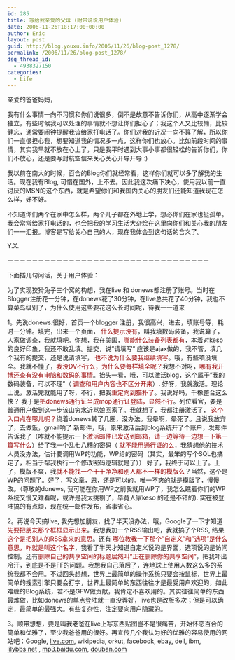 ```yaml
---
id: 285
title: 写给我亲爱的父母 (附带说说用户体验)
date: 2006-11-26T18:17:00+00:00
author: Eric
layout: post
guid: http://blog.youxu.info/2006/11/26/blog-post_1278/
permalink: /2006/11/26/blog-post_1278/
dsq_thread_id:
  - 4938327150
categories:
  - Life
---
```

亲爱的爸爸妈妈，

我有什么事情一向不习惯和你们说很多，倒不是故意不告诉你们，从高中逐渐学会独立，有些时候我可以处理的事情就不想让你们担心了；我这个人又比较懒，比较健忘，通常要闹钟提醒我该给家打电话了。你们对我的近况一向不算了解，所以你们一直很担心我，想要知道我的情况多一点，这样你们也放心。比如前段时间的事情，其实我早就不放在心上了，只是我平时遇到大事小事都很轻松的告诉你们，你们不放心，还是要写封航空信来关心关心开导开导 :)

我以前在南大的时候，百合的Blog你们就经常看，这样你们就可以多了解我的生活。现在我有Blog, 可惜在国外，上不去。因此我这次痛下决心，使用我以前一直讨厌的MSN的这个东西，就是希望你们和我国内关心的朋友们还能知道我现在怎么样，好不好。

不知道你们两个在家中怎么样，两个儿子都在外地上学，想必你们在家也挺孤单。我会常常给家打电话的，也会把我的学习生活大杂烩在这里向你们和关心我的朋友们一一汇报。博客是写给关心自己的人，现在我体会到这句话的含义了。 

Y.X.

－－－－－－－－－－－－－－－－－－－－－－－－－－－－－－－－－
  
下面插几句闲话，关于用户体验：
  
为了实现狡猾兔子三个窝的构想，我在live 和 donews都注册了账号。当时在Blogger注册花一分钟，在donews花了30分钟，在live总共花了40分钟，我也不算菜鸟级别了，为什么使用这些要花这么长时间呢，待我一一道来

1。先说donews.很好，首页一个blogger 注册，我很高兴，进去，填账号等，耗时一分钟。填完，出来一个页面， <span style="color: rgb(153, 0, 0);">什么提示没有</span>，叫我填数码装备，我说算了，人家做调查，我就填吧。你想，我在美国，<span style="color: rgb(153, 0, 0);">哪能什么装备列表都有</span>，本着对keso的良好印象，我还不敢乱填。提交，说&#8221;请填写&#8221; 应该是ajax做的，我不管，填几个我有的提交，还是说请填写， <span style="color: rgb(153, 0, 0);">也不说为什么要我继续填写</span>。哦，有些项没填全。我就不懂了，<span style="color: rgb(153, 0, 0);">我没DV不行么，为什么要每样填全呢？</span>我想不对呀，<span style="color: rgb(153, 0, 0);">哪有我开博还查有没有电脑和数码的事情</span>。抬头一看，哦，可以激活blog，这个属于&#8221;我的数码装备，可以不理&#8221;（ <span style="color: rgb(153, 0, 0);">调查和用户内容也不区分开来</span>）. 好呀，我就激活。理论上说，激活完就能用了呀，不行，把我<span style="color: rgb(153, 0, 0);">重定向到猫扑了</span>。我说好吗，千橡整合这么快？ 我于是<span style="color: rgb(153, 0, 0);">把donews通行证当成mop通行证登陆，显然不行</span>。列位看官，要是普通用户做到这一步该山穷水近骂娘回家了。我就想了，我都注册激活了， <span style="color: rgb(153, 0, 0);">这个入口点在哪儿呢？</span>绕着donews转了几圈，没办法。我晕啊，晕死了。且说我放弃了，去做饭，gmail响了 新邮件，哦，原来激活后到blog系统开了个账户，发邮件告诉我了（咋就不能提示一下<span style="color: rgb(153, 0, 0);">激活邮件已发送到邮箱，请一边等待一边想一下第一篇写什么</span>）给了我一个乱七八糟的密码（ <span style="color: rgb(153, 0, 0);">就不能用通行证的么</span>，我猜想他的技术人员没办法，估计要调用WP的功能，WP给的密码（其实，最笨的写个SQL也搞定了，相当于帮我执行一个修改密码逻辑就是了）） 好了，我终于可以上了。上了，模版不爽，我<span style="color: rgb(153, 0, 0);">就不能找一个干干净净和别人都不一样的模版么</span>？当然，这个是WP的问题了。好了，写文章，恩，还是可以的。唯一不爽的就是模版了，慢慢改。（尊敬的donews, 我可能在你用WP之前我就用WP了，我怎么瞧着你们的WP系统又慢又难看呢，或许是我太挑剔了，毕竟人家keso 的还是不错的). 实在被登陆搞的有点烦，现在统一邮件发布，省事省心。 

2。再说今天搞live, 我先想加朋友，找了半天没办法，哦，Google了一下才知道 <span style="color: rgb(153, 0, 0);">先要把朋友那个框框显示出来</span>。我想我加一个RSS输出吧，我就搞了个RSS, 结果<span style="color: rgb(153, 0, 0);">这个是把别人的RSS拿来的意思</span>。还有 <span style="color: rgb(153, 0, 0);">哪位教我一下那个&#8221;自定义&#8221;和&#8221;选项&#8221;是什么意思，咋就是叫这个名字</span>，我看了半天才知道自定义说的是界面，选项说的是访问控制。还有<span style="color: rgb(153, 0, 0);">删除自己的共享空间的标题居然叫&#8221;正在删除你的共享空间&#8221;</span>，把我吓出冷汗，到底是不是FF的问题。我想我自己落后了，连地球上使用人数这么多的系统我都不会用。不过回头想想，世界上最简单的操作系统只要会按鼠标，世界上最简单的搜索引擎只要会打字，世界上最简单的东西往往才是最受用户欢迎的，如此难缠的Blog系统，若不是GFW做贡献，我肯定不喜欢用的。其实往往简单的东西最难做，比如donews的单点登陆就一直没弄好，live也是改版多次；但是可以确定，最简单的最强大。有些复杂性，注定要向用户隐藏的。 

3。顺带想想，要是叫我老爸在live上写东西贴图岂不是很痛苦，开始怀恋百合的简单和优雅了，至少我爸爸用的很好。再宣传几个我认为好的优雅的容易使用的网站吧：Google, [live.com](http://live.com), wikipedia, orkut, facebook, ebay, dell, ibm, [lilybbs.net](http://lilybbs.net) , [mp3.baidu.com](http://mp3.baidu.com), [douban.com](http://douban.com)